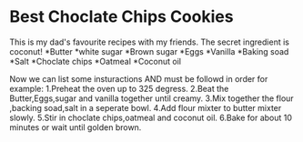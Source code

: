 # Best Choclate Chips Cookies
This is my dad's favourite recipes with my friends. The secret ingredient is coconut!
*Butter
*white sugar
*Brown sugar
*Eggs
*Vanilla
*Baking soad
*Salt
*Choclate chips
*Oatmeal
*Coconut oil



Now we can list some insturactions AND must be followd in order for example:
1.Preheat the oven up to 325 degress.
2.Beat the Butter,Eggs,sugar and vanilla together until creamy.
3.Mix together the flour ,backing soad,salt in a seperate bowl.
4.Add flour mixter to butter mixter slowly.
5.Stir in choclate chips,oatmeal and coconut oil.
6.Bake for about 10 minutes or wait until golden brown.




